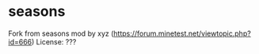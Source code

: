 seasons
=======

Fork from seasons mod by xyz (https://forum.minetest.net/viewtopic.php?id=666) License: ???
